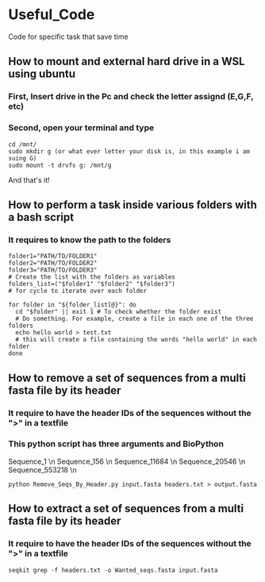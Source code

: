 # Useful_Code
Code for specific task that save time

## How to mount and external hard drive in a WSL using ubuntu
### First, Insert drive in the Pc and check the letter assignd (E,G,F, etc) 
### Second, open your terminal and type 

``` 
cd /mnt/
sudo mkdir g (or what ever letter your disk is, in this example i am suing G)
sudo mount -t drvfs g: /mnt/g
``` 
And that's it!


## How to perform a task inside various folders with a bash script
### It requires to know the path to the folders 
``` 
folder1="PATH/TO/FOLDER1"
folder2="PATH/TO/FOLDER2"
folder3="PATH/TO/FOLDER3"
# Create the list with the folders as variables
folders_list=("$folder1" "$folder2" "$folder3")
# for cycle to iterate over each folder

for folder in "${folder_list[@}": do
  cd "$folder" || exit 1 # To check whether the folder exist
  # Do something. For example, create a file in each one of the three folders
  echo hello world > test.txt
  # this will create a file containing the words "hello world" in each folder 
done
``` 

## How to remove a set of sequences from a multi fasta file by its header
### It require to have the header IDs of the sequences without the ">" in a textfile
### This python script has three arguments and BioPython

Sequence_1 \n
Sequence_156 \n
Sequence_11684 \n
Sequence_20546 \n
Sequence_553218 \n

```
python Remove_Seqs_By_Header.py input.fasta headers.txt > output.fasta
``` 
## How to extract a set of sequences from a multi fasta file by its header
### It require to have the header IDs of the sequences without the ">" in a textfile

```
seqkit grep -f headers.txt -o Wanted_seqs.fasta input.fasta
``` 
